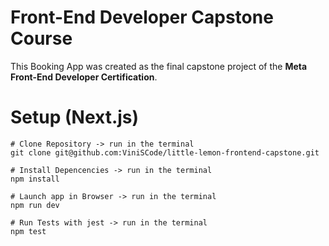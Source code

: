 # Front-End Developer Capstone Course

This Booking App was created as the final capstone project of the **Meta Front-End Developer Certification**.

# Setup (Next.js)

    # Clone Repository -> run in the terminal
    git clone git@github.com:ViniSCode/little-lemon-frontend-capstone.git

    # Install Depencencies -> run in the terminal
    npm install

    # Launch app in Browser -> run in the terminal
    npm run dev

    # Run Tests with jest -> run in the terminal
    npm test

